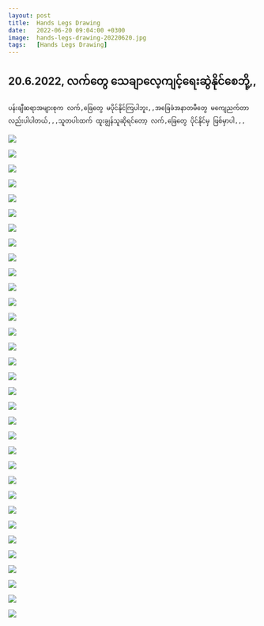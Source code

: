 ```yaml
---
layout: post
title:  Hands Legs Drawing
date:   2022-06-20 09:04:00 +0300
image:  hands-legs-drawing-20220620.jpg
tags:   [Hands Legs Drawing]
---
```

## 20.6.2022, လက်​တွေ ​သေချာ​လေ့ကျင့် ​ရေးဆွဲနိုင်​စေဘို့,,
    ပန်းချီဆရာအများစုက လက်,​ခြေ​တွေ မပိုင်နိုင်ကြပါဘူး,,အ​ခြေခံအနာတမီ​တွေ မ​ကျေညက်တာလည်းပါပါတယ်,,,သူတပါးထက် ထူးချွန်သူဆိုရင်​တော့ လက်,​ခြေ​တွေ ပိုင်နိုင်မှ ဖြစ်မှာပါ,,,

![]({{site.baseurl}}/img/hands-legs-drawing-20220620/01.jpg)

![]({{site.baseurl}}/img/hands-legs-drawing-20220620/02.jpg)

![]({{site.baseurl}}/img/hands-legs-drawing-20220620/03.jpg)

![]({{site.baseurl}}/img/hands-legs-drawing-20220620/04.jpg)

![]({{site.baseurl}}/img/hands-legs-drawing-20220620/05.jpg)

![]({{site.baseurl}}/img/hands-legs-drawing-20220620/06.jpg)

![]({{site.baseurl}}/img/hands-legs-drawing-20220620/07.jpg)

![]({{site.baseurl}}/img/hands-legs-drawing-20220620/08.jpg)

![]({{site.baseurl}}/img/hands-legs-drawing-20220620/09.jpg)

![]({{site.baseurl}}/img/hands-legs-drawing-20220620/10.jpg)

![]({{site.baseurl}}/img/hands-legs-drawing-20220620/11.jpg)

![]({{site.baseurl}}/img/hands-legs-drawing-20220620/12.jpg)

![]({{site.baseurl}}/img/hands-legs-drawing-20220620/13.jpg)

![]({{site.baseurl}}/img/hands-legs-drawing-20220620/14.jpg)

![]({{site.baseurl}}/img/hands-legs-drawing-20220620/15.jpg)

![]({{site.baseurl}}/img/hands-legs-drawing-20220620/16.jpg)

![]({{site.baseurl}}/img/hands-legs-drawing-20220620/17.jpg)

![]({{site.baseurl}}/img/hands-legs-drawing-20220620/18.jpg)

![]({{site.baseurl}}/img/hands-legs-drawing-20220620/19.jpg)

![]({{site.baseurl}}/img/hands-legs-drawing-20220620/20.jpg)

![]({{site.baseurl}}/img/hands-legs-drawing-20220620/21.jpg)

![]({{site.baseurl}}/img/hands-legs-drawing-20220620/22.jpg)

![]({{site.baseurl}}/img/hands-legs-drawing-20220620/23.jpg)

![]({{site.baseurl}}/img/hands-legs-drawing-20220620/24.jpg)

![]({{site.baseurl}}/img/hands-legs-drawing-20220620/25.jpg)

![]({{site.baseurl}}/img/hands-legs-drawing-20220620/26.jpg)

![]({{site.baseurl}}/img/hands-legs-drawing-20220620/27.jpg)

![]({{site.baseurl}}/img/hands-legs-drawing-20220620/28.jpg)

![]({{site.baseurl}}/img/hands-legs-drawing-20220620/29.jpg)

![]({{site.baseurl}}/img/hands-legs-drawing-20220620/30.jpg)

![]({{site.baseurl}}/img/hands-legs-drawing-20220620/31.jpg)

![]({{site.baseurl}}/img/hands-legs-drawing-20220620/32.jpg)

![]({{site.baseurl}}/img/hands-legs-drawing-20220620/33.jpg)
